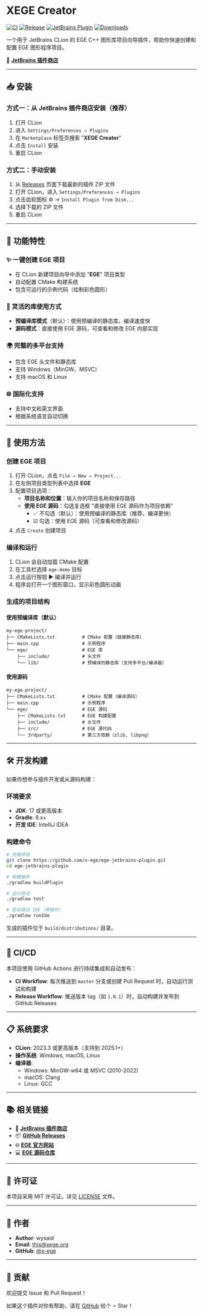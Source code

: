 # XEGE Creator

[![CI](https://github.com/x-ege/ege-jetbrains-plugin/actions/workflows/ci.yml/badge.svg)](https://github.com/x-ege/ege-jetbrains-plugin/actions/workflows/ci.yml)
[![Release](https://github.com/x-ege/ege-jetbrains-plugin/actions/workflows/release.yml/badge.svg)](https://github.com/x-ege/ege-jetbrains-plugin/actions/workflows/release.yml)
[![JetBrains Plugin](https://img.shields.io/jetbrains/plugin/v/28785-xege-creator.svg)](https://plugins.jetbrains.com/plugin/28785-xege-creator)
[![Downloads](https://img.shields.io/jetbrains/plugin/d/28785-xege-creator.svg)](https://plugins.jetbrains.com/plugin/28785-xege-creator)

一个用于 JetBrains CLion 的 EGE C++ 图形库项目向导插件，帮助你快速创建和配置 EGE 图形程序项目。

🔗 **[JetBrains 插件商店](https://plugins.jetbrains.com/plugin/28785-xege-creator)**

---

## 📥 安装

### 方式一：从 JetBrains 插件商店安装（推荐）

1. 打开 CLion
2. 进入 `Settings/Preferences → Plugins`
3. 在 `Marketplace` 标签页搜索 "**XEGE Creator**"
4. 点击 `Install` 安装
5. 重启 CLion

### 方式二：手动安装

1. 从 [Releases](https://github.com/x-ege/ege-jetbrains-plugin/releases) 页面下载最新的插件 ZIP 文件
2. 打开 CLion，进入 `Settings/Preferences → Plugins`
3. 点击齿轮图标 ⚙️ → `Install Plugin from Disk...`
4. 选择下载的 ZIP 文件
5. 重启 CLion

---

## 🎯 功能特性

### ✨ 一键创建 EGE 项目

- 在 CLion 新建项目向导中添加 "**EGE**" 项目类型
- 自动配置 CMake 构建系统
- 包含可运行的示例代码（绘制彩色圆形）

### 🔧 灵活的库使用方式

- **预编译库模式**（默认）：使用预编译的静态库，编译速度快
- **源码模式**：直接使用 EGE 源码，可查看和修改 EGE 内部实现

### 🌍 完整的多平台支持

- 包含 EGE 头文件和静态库
- 支持 Windows（MinGW、MSVC）
- 支持 macOS 和 Linux

### 🌐 国际化支持

- 支持中文和英文界面
- 根据系统语言自动切换

---

## 🚀 使用方法

### 创建 EGE 项目

1. 打开 CLion，点击 `File → New → Project...`
2. 在左侧项目类型列表中选择 **EGE**
3. 配置项目选项：
   - **项目名称和位置**：输入你的项目名称和保存路径
   - **使用 EGE 源码**：勾选复选框 "直接使用 EGE 源码作为项目依赖"
     - ✅ 不勾选（默认）：使用预编译的静态库（推荐，编译更快）
     - ☑️ 勾选：使用 EGE 源码（可查看和修改源码）
4. 点击 `Create` 创建项目

### 编译和运行

1. CLion 会自动加载 CMake 配置
2. 在工具栏选择 `ege-demo` 目标
3. 点击运行按钮 ▶️ 编译并运行
4. 程序会打开一个图形窗口，显示彩色圆形动画

### 生成的项目结构

#### 使用预编译库（默认）

```
my-ege-project/
├── CMakeLists.txt          # CMake 配置（链接静态库）
├── main.cpp                # 示例程序
└── ege/                    # EGE 库
    ├── include/            # 头文件
    └── lib/                # 预编译的静态库（支持多平台/编译器）
```

#### 使用源码

```
my-ege-project/
├── CMakeLists.txt          # CMake 配置（编译源码）
├── main.cpp                # 示例程序
└── ege/                    # EGE 源码
    ├── CMakeLists.txt      # EGE 构建配置
    ├── include/            # 头文件
    ├── src/                # EGE 源代码
    └── 3rdparty/           # 第三方依赖（zlib, libpng）
```

---

## 🛠️ 开发构建

如果你想参与插件开发或从源码构建：

### 环境要求

- **JDK**: 17 或更高版本
- **Gradle**: 8.x+
- **开发 IDE**: IntelliJ IDEA

### 构建命令

```bash
# 克隆项目
git clone https://github.com/x-ege/ege-jetbrains-plugin.git
cd ege-jetbrains-plugin

# 构建插件
./gradlew buildPlugin

# 运行测试
./gradlew test

# 启动调试 IDE（带插件）
./gradlew runIde
```

生成的插件位于 `build/distributions/` 目录。

---

## 🧪 CI/CD

本项目使用 GitHub Actions 进行持续集成和自动发布：

- **CI Workflow**: 每次推送到 `master` 分支或创建 Pull Request 时，自动运行测试和构建
- **Release Workflow**: 推送版本 tag（如 `1.0.1`）时，自动构建并发布到 GitHub Releases

---

## 📋 系统要求

- **CLion**: 2023.3 或更高版本（支持到 2025.1+）
- **操作系统**: Windows, macOS, Linux
- **编译器**:
  - Windows: MinGW-w64 或 MSVC (2010-2022)
  - macOS: Clang
  - Linux: GCC

---

## 📚 相关链接

- 🏪 **[JetBrains 插件商店](https://plugins.jetbrains.com/plugin/28785-xege-creator)**
- 📦 **[GitHub Releases](https://github.com/x-ege/ege-jetbrains-plugin/releases)**
- 🌐 **[EGE 官方网站](https://xege.org/)**
- 💻 **[EGE 源码仓库](https://github.com/wysaid/xege)**

---

## 📝 许可证

本项目采用 MIT 许可证。详见 [LICENSE](LICENSE) 文件。

---

## 👤 作者

- **Author**: wysaid
- **Email**: <this@xege.org>
- **GitHub**: [@x-ege](https://github.com/x-ege)

---

## 🤝 贡献

欢迎提交 Issue 和 Pull Request！

如果这个插件对你有帮助，请在 [GitHub](https://github.com/x-ege/ege-jetbrains-plugin) 给个 ⭐️ Star！
